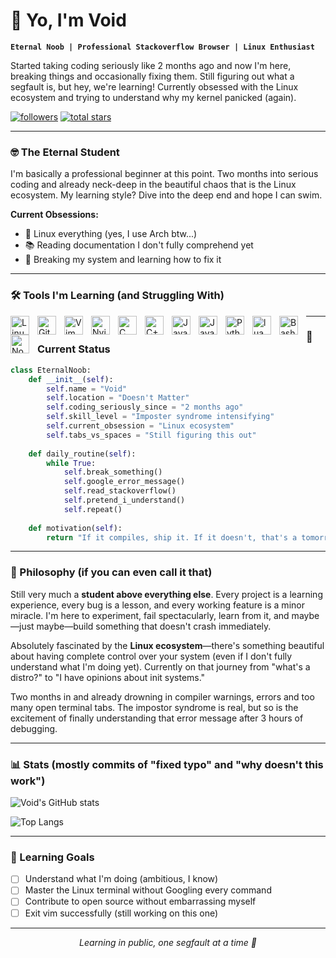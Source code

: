 # 👋 Yo, I'm Void

**`Eternal Noob | Professional Stackoverflow Browser | Linux Enthusiast`**

Started taking coding seriously like 2 months ago and now I'm here, breaking things and occasionally fixing them. Still figuring out what a segfault is, but hey, we're learning! Currently obsessed with the Linux ecosystem and trying to understand why my kernel panicked (again).

<p align="left">
   <a href="https://github.com/void5879?tab=followers">
      <img alt="followers" title="Follow me on Github" src="https://custom-icon-badges.demolab.com/github/followers/void5879?color=236ad3&labelColor=1155ba&style=for-the-badge&logo=person-add&label=Follow&logoColor=white"/></a>
   <a href="https://github.com/void5879?tab=repositories&sort=stargazers">
      <img alt="total stars" title="Total stars on GitHub" src="https://custom-icon-badges.demolab.com/github/stars/void5879?color=55960c&style=for-the-badge&labelColor=488207&logo=star"/></a>
</p>

---

### 🤓 The Eternal Student

I'm basically a professional beginner at this point. Two months into serious coding and already neck-deep in the beautiful chaos that is the Linux ecosystem. My learning style? Dive into the deep end and hope I can swim.

**Current Obsessions:**
- 🐧 Linux everything (yes, I use Arch btw...)
- 📚 Reading documentation I don't fully comprehend yet
- 🔧 Breaking my system and learning how to fix it

---

### 🛠️ Tools I'm Learning (and Struggling With)

<img align="left" alt="Linux" width="30px" style="padding-right:10px;" src="https://cdn.jsdelivr.net/gh/devicons/devicon/icons/linux/linux-original.svg" />
<img align="left" alt="Git" width="30px" style="padding-right:10px;" src="https://cdn.jsdelivr.net/gh/devicons/devicon/icons/git/git-original.svg" />
<img align="left" alt="Vim" width="30px" style="padding-right:10px;" src="https://cdn.jsdelivr.net/gh/devicons/devicon/icons/vim/vim-original.svg" />
<img align="left" alt="Nvim" width="30px" style="padding-right:10px;" src="https://cdn.jsdelivr.net/gh/devicons/devicon@latest/icons/neovim/neovim-original.svg" />
<img align="left" alt="C" width="30px" style="padding-right:10px;" src="https://cdn.jsdelivr.net/gh/devicons/devicon@latest/icons/c/c-original.svg" />
<img align="left" alt="C++" width="30px" style="padding-right:10px;" src="https://cdn.jsdelivr.net/gh/devicons/devicon@latest/icons/cplusplus/cplusplus-original.svg" />
<img align="left" alt="Java" width="30px" style="padding-right:10px;"
src="https://cdn.jsdelivr.net/gh/devicons/devicon@latest/icons/java/java-original.svg" />
<img align="left" alt="JavaScript" width="30px" style="padding-right:10px;" src="https://cdn.jsdelivr.net/gh/devicons/devicon/icons/javascript/javascript-plain.svg" />
<img align="left" alt="Python" width="30px" style="padding-right:10px;" src="https://cdn.jsdelivr.net/gh/devicons/devicon/icons/python/python-original.svg" />
<img align="left" alt="lua" width="30px" style="padding-right:10px;"
src="https://cdn.jsdelivr.net/gh/devicons/devicon@latest/icons/lua/lua-original.svg" />
<img align="left" alt="Bash" width="30px" style="padding-right:10px;" src="https://cdn.jsdelivr.net/gh/devicons/devicon/icons/bash/bash-original.svg" />
<img align="left" alt="NodeJS" width="30px" style="padding-right:10px;" src="https://cdn.jsdelivr.net/gh/devicons/devicon/icons/nodejs/nodejs-original.svg" />

---

### 🚀 Current Status

```python
class EternalNoob:
    def __init__(self):
        self.name = "Void"
        self.location = "Doesn't Matter"
        self.coding_seriously_since = "2 months ago"
        self.skill_level = "Imposter syndrome intensifying"
        self.current_obsession = "Linux ecosystem"
        self.tabs_vs_spaces = "Still figuring this out"
    
    def daily_routine(self):
        while True:
            self.break_something()
            self.google_error_message()
            self.read_stackoverflow()
            self.pretend_i_understand()
            self.repeat()
    
    def motivation(self):
        return "If it compiles, ship it. If it doesn't, that's a tomorrow problem 🤷"
```

---

### 💭 Philosophy (if you can even call it that)

Still very much a **student above everything else**. Every project is a learning experience, every bug is a lesson, and every working feature is a minor miracle. I'm here to experiment, fail spectacularly, learn from it, and maybe—just maybe—build something that doesn't crash immediately.

Absolutely fascinated by the **Linux ecosystem**—there's something beautiful about having complete control over your system (even if I don't fully understand what I'm doing yet). Currently on that journey from "what's a distro?" to "I have opinions about init systems."

Two months in and already drowning in compiler warnings, errors and too many open terminal tabs. The impostor syndrome is real, but so is the excitement of finally understanding that error message after 3 hours of debugging.

---

### 📊 Stats (mostly commits of "fixed typo" and "why doesn't this work")

![Void's GitHub stats](https://github-readme-stats.vercel.app/api?username=void5879&show_icons=true&theme=tokyonight&hide_border=true&bg_color=0D1117&title_color=58A6FF&icon_color=1F6FEB&text_color=C9D1D9)

![Top Langs](https://github-readme-stats.vercel.app/api/top-langs/?username=void5879&layout=compact&theme=tokyonight&hide_border=true&bg_color=0D1117&title_color=58A6FF&text_color=C9D1D9)

---

### 🎯 Learning Goals

- [ ] Understand what I'm doing (ambitious, I know)
- [ ] Master the Linux terminal without Googling every command
- [ ] Contribute to open source without embarrassing myself
- [ ] Exit vim successfully (still working on this one)

---

<p align="center">
  <i>Learning in public, one segfault at a time 🐧</i>
</p>
